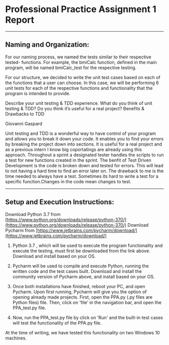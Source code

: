 # Professional Practice Assignment 1 Report


------------------------------------------------------------------------------------------------------------------------------------------
## Naming and Organization:

For our naming process, we named the tests similar to their respective tested- functions. For example, the bmiCalc function, defined in the main program, will be named bmiCalc_test for the respective testing.

For our structure, we decided to write the unit test cases based on each of the functions that a user can choose. In this case, we will be performing 6 unit tests for each of the respective functions and functionality that the program is intended to provide.

Describe your unit testing & TDD experience. What do you think of unit testing & TDD? Do you think it’s useful for a real project? Benefits & Drawbacks to TDD

Giovanni Gaspard

Unit testing and TDD is a wonderful way to have control of your program and allows you to break it down your code. It enables you to find your errors by breaking the project down into sections. It is useful for a real project and as a previous intern I know big coportatings are already using this approach. Throughout a sprint a designated tester handles the scripts to run a test for new functions created in the sprint. The benfit of Test Driven Development is the code is broken down and tested for errors. This will lead to not having a hard time to find an error later on. The drawback to me is the time needed to always have a test. Sometimes its hard to write a test for a specific function.Changes in the code mean changes to test.

------------------------------------------------------------------------------------------------------------------------------------------
## Setup and Execution Instructions:

Download Python 3.7 from [https://www.python.org/downloads/release/python-370/](https://www.python.org/downloads/release/python-370/) 
Download Pycharm from [https://www.jetbrains.com/pycharm/download/](https://www.jetbrains.com/pycharm/download/)  


1. Python 3.7 , which will be used to execute the program functionality and execute the testing, must first be downloaded from the link above. Download and install based on your OS.

2. Pycharm will be used to compile and execute Python, running the written code and the test cases built.
Download and install the community version of Pycharm above, and install based on your OS.

3. Once both installations have finished, reboot your PC, and open Pycharm. Upon first running, Pycharm will give you the option of opening already made projects. First, open the PPA.py (.py files are Python files) file. Then, click on 'file' in the navigation bar, and open the PPA_test.py file. 

4. Now, run the PPA_test.py file by click on 'Run' and the built-in test cases will test the functionality of the PPA.py file.


At the time of writing, we have tested this functionality on two Windows 10 machines.
